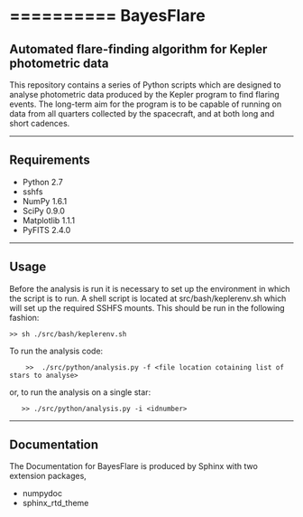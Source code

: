 ==========
BayesFlare
==========

Automated flare-finding algorithm for Kepler photometric data
-------------------------------------------------------------

This repository contains a series of Python scripts which are designed
to analyse photometric data produced by the Kepler program to find 
flaring events. The long-term aim for the program is to be capable of
running on data from all quarters collected by the spacecraft, and at
both long and short cadences.

------------------
   Requirements
------------------

* Python 2.7
* sshfs
* NumPy 1.6.1
* SciPy 0.9.0
* Matplotlib 1.1.1
* PyFITS 2.4.0

------------
   Usage
------------

Before the analysis is run it is necessary to set up the environment in which
the script is to run. A shell script is located at src/bash/keplerenv.sh which
will set up the required SSHFS mounts. This should be run in the following 
fashion:

	>> sh ./src/bash/keplerenv.sh

To run the analysis code:

       	>>  ./src/python/analysis.py -f <file location cotaining list of stars to analyse>

or, to run the analysis on a single star:

       >> ./src/python/analysis.py -i <idnumber>


-----------------
  Documentation
-----------------

The Documentation for BayesFlare is produced by Sphinx with two extension packages,
* numpydoc
* sphinx_rtd_theme
